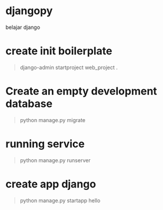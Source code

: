 # djangopy
belajar django


# create init boilerplate
> django-admin startproject web_project .

# Create an empty development database
> python manage.py migrate

# running service
> python manage.py runserver

# create app django
> python manage.py startapp hello
